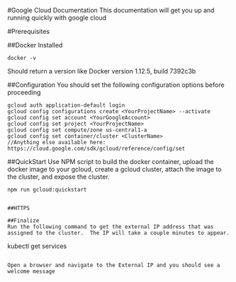 #Google Cloud Documentation
This documentation will get you up and running quickly with google cloud

#Prerequisites

##Docker Installed
```
docker -v
```
Should return a version like Docker version 1.12.5, build 7392c3b


##Configuration
You should set the following configuration options before proceeding
```
gcloud auth application-default login
gcloud config configurations create <YourProjectName> --activate
gcloud config set account <YourGoogleAccount>
gcloud config set project <YourProjectName>
gcloud config set compute/zone us-central1-a
gcloud config set container/cluster <ClusterName>
//Anything else available here: https://cloud.google.com/sdk/gcloud/reference/config/set

``` 

##QuickStart
Use NPM script to build the docker container, upload the docker image to your gcloud, create a gcloud cluster, attach the image to the cluster, and expose the cluster.
```
npm run gcloud:quickstart
```
```

##HTTPS

##Finalize
Run the following command to get the external IP address that was assigned to the cluster.  The IP will take a couple minutes to appear.
```
kubectl get services
```

Open a browser and navigate to the External IP and you should see a welcome message